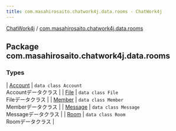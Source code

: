```yaml
---
title: com.masahirosaito.chatwork4j.data.rooms - ChatWork4j
---
```


[ChatWork4j](../index.md) / [com.masahirosaito.chatwork4j.data.rooms](.)

## Package com.masahirosaito.chatwork4j.data.rooms

### Types

| [Account](-account/index.md) | `data class Account`<br>Accountデータクラス |
| [File](-file/index.md) | `data class File`<br>Fileデータクラス |
| [Member](-member/index.md) | `data class Member`<br>Memberデータクラス |
| [Message](-message/index.md) | `data class Message`<br>Messageデータクラス |
| [Room](-room/index.md) | `data class Room`<br>Roomデータクラス |

